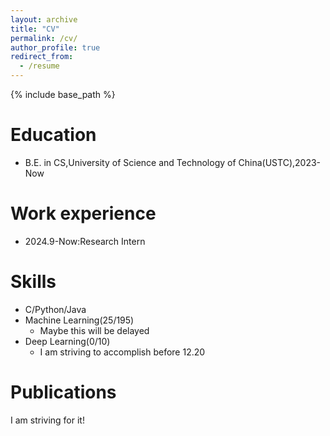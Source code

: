 ```yaml
---
layout: archive
title: "CV"
permalink: /cv/
author_profile: true
redirect_from:
  - /resume
---
```


{% include base_path %}

Education
======
* B.E. in CS,University of Science and Technology of China(USTC),2023-Now

Work experience
======
* 2024.9-Now:Research Intern
  
  
Skills
======
* C/Python/Java
* Machine Learning(25/195)
  * Maybe this will be delayed
* Deep Learning(0/10)
  * I am striving to accomplish before 12.20

Publications
======
  I am striving for it! 
  
<!-- Talks
======
  <ul>{% for post in site.talks reversed %}
    {% include archive-single-talk-cv.html  %}
  {% endfor %}</ul> -->
  
<!-- Teaching
======
  <ul>{% for post in site.teaching reversed %}
    {% include archive-single-cv.html %}
  {% endfor %}</ul> -->
  
<!-- Service and leadership
======
* Currently signed in to 43 different slack teams -->
